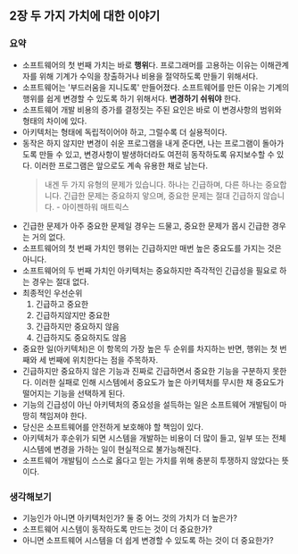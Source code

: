 ## 2장 두 가지 가치에 대한 이야기

### 요약

- 소프트웨어의 첫 번째 가치는 바로 **행위**다. 프로그래머를 고용하는 이유는 이해관계자를 위해 기계가 수익을 창출하거나 비용을 절약하도록 만들기 위해서다.
- 소프트웨어는 '부드러움을 지니도록' 만들어졌다. 소프트웨어를 만든 이유는 기계의 행위를 쉽게 변경할 수 있도록 하기 위해서다. **변경하기 쉬워야** 한다.
- 소프트웨어 개발 비용의 증가를 결정짓는 주된 요인은 바로 이 변경사항의 범위와 형태의 차이에 있다.
- 아키텍처는 형태에 독립적이어야 하고, 그럴수록 더 실용적이다.
- 동작은 하지 않지만 변경이 쉬운 프로그램을 내게 준다면, 나는 프로그램이 돌아가도록 만들 수 있고, 변경사항이 발생하더라도 여전히 동작하도록 유지보수할 수 있다. 이러한 프로그램은 앞으로도 계속 유용한 채로 남는다.
  > 내겐 두 가지 유형의 문제가 있습니다. 하나는 긴급하며, 다른 하나는 중요합니다. 긴급한 문제는 중요하지 앟으며, 중요한 문제는 절대 긴급하지 않습니다. - 아이젠하워 매트릭스
- 긴급한 문제가 아주 중요한 문제일 경우는 드물고, 중요한 문제가 몹시 긴급한 경우는 거의 없다.
- 소프트웨어의 첫 번째 가치인 행위는 긴급하지만 매번 높은 중요도를 가지는 것은 아니다.
- 소프트웨어의 두 번째 가치인 아키텍처는 중요하지만 즉각적인 긴급성을 필요로 하는 경우는 절대 없다.
- 최종적인 우선순위
  1.  긴급하고 중요한
  2.  긴급하지않지만 중요한
  3.  긴급하지만 중요하지 않음
  4.  긴급하지도 중요하지도 않음
- 중요한 일(아키텍처)은 이 항목의 가장 높은 두 순위를 차지하는 반면, 행위는 첫 번째와 세 번째에 위치한다는 점을 주목하자.
- 긴급하지만 중요하지 않은 기능과 진짜로 긴급하면서 중요한 기능을 구분하지 못한다. 이러한 실패로 인해 시스템에서 중요도가 높은 아키텍처를 무시한 채 중요도가 떨어지는 기능을 선택하게 된다.
- 기능의 긴급성이 아닌 아키텍처의 중요성을 설득하는 일은 소프트웨어 개발팀이 마땅히 책임져야 한다.
- 당신은 소프트웨어를 안전하게 보호해야 할 책임이 있다.
- 아키텍처가 후순위가 되면 시스템을 개발하는 비용이 더 많이 들고, 일부 또는 전체 시스템에 변경을 가하는 일이 현실적으로 불가능해진다.
- 소프트웨어 개발팀이 스스로 옳다고 믿는 가치를 위해 충분히 투쟁하지 않았다는 뜻이다.

### 생각해보기

- 기능인가 아니면 아키텍처인가? 둘 중 어느 것의 가치가 더 높은가?
- 소프트웨어 시스템이 동작하도록 만드는 것이 더 중요한가?
- 아니면 소프트웨어 시스템을 더 쉽게 변경할 수 있도록 하는 것이 더 중요한가?

